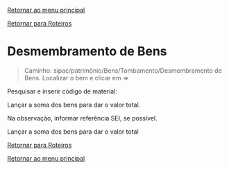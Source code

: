 [Retornar ao menu principal](https://github.com/Mateus-cpa/manual-material/blob/main/README.md)

[Retornar para Roteiros](https://github.com/Mateus-cpa/manual-material/blob/main/roteiros.md)
# Desmembramento de Bens
> Caminho: sipac/patrimônio/Bens/Tombamento/Desmembramento de Bens.
Localizar o bem e clicar em =>

Pesquisar e inserir código de material:

Lançar a soma dos bens para dar o valor total.

Na observação, informar referência SEI, se possível.



Lançar a soma dos bens para dar o valor total


[Retornar para Roteiros](https://github.com/Mateus-cpa/manual-material/blob/main/roteiros.md)

[Retornar ao menu principal](https://github.com/Mateus-cpa/manual-material/blob/main/README.md)